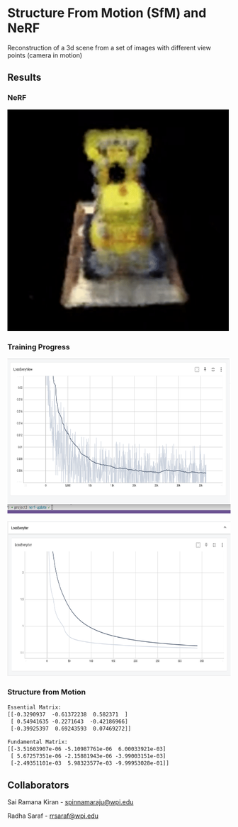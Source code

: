 # Structure From Motion (SfM) and NeRF
Reconstruction of a 3d scene from a set of images with different view points (camera in motion)

## Results

### NeRF
<p float="middle">
<img src="phase2/outputs/lego_gif.gif" width="500" height="500"/>
</p>

### Training Progress
<p float="middle">
<img src="phase2/outputs/loss_every_view.png" width="700" height="350"/>
</p>


<p float="middle">
<img src="phase2/outputs/loss_every_iter.png" width="700" height="350"/>
</p>


### Structure from Motion
```
Essential Matrix:
[[-0.3290937  -0.61372238  0.582371  ]
 [ 0.54941635 -0.2271643  -0.42186966]
 [-0.39925397  0.69243593  0.07469272]]
```

```
Fundamental Matrix:
[[-3.51603907e-06 -5.10987761e-06  6.00033921e-03]
 [ 5.67257351e-06 -2.15881943e-06 -3.99003151e-03]
 [-2.49351101e-03  5.98323577e-03 -9.99953028e-01]]
```

## Collaborators
Sai Ramana Kiran - spinnamaraju@wpi.edu

Radha Saraf - rrsaraf@wpi.edu
